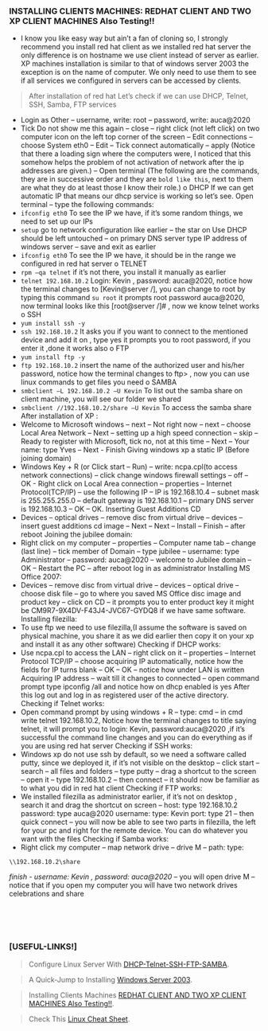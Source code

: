 ### INSTALLING CLIENTS MACHINES: REDHAT CLIENT AND TWO XP CLIENT MACHINES Also Testing!!
- I know you like easy way but ain’t a fan of cloning so, I
strongly recommend you install red hat client as we installed red 
hat server the only difference is on hostname we use client 
instead of server as earlier. XP machines installation is similar 
to that of windows server 2003 the exception is on the name of 
computer. We only need to use them to see if all services we 
configured in servers can be accessed by clients.
>After installation of red hat
Let’s check if we can use DHCP, Telnet, SSH, Samba, FTP services
- Login as Other – username, write: root – password, write: 
auca@2020
- Tick Do not show me this again – close – right click (not left 
click) on two computer icon on the left top corner of the screen 
– Edit connections – choose System eth0 – Edit – Tick connect 
automatically – apply (Notice that there a loading sign where 
the computers were, I noticed that this somehow helps the 
problem of not activation of network after the ip addresses are 
given.) – Open terminal (The following are the commands, they 
are in successive order and they are `bold like this`, next to 
them are what they do at least those I know their role.)
o DHCP
If we can get automatic IP that means our dhcp service is 
working so let’s see.
Open terminal – type the following commands:
- `ifconfig eth0` To see the IP we have, if it’s some 
random things, we need to set up our IPs 
- `setup` go to network configuration like earlier – the 
star on Use DHCP should be left untouched – on primary 
DNS server type IP address of windows server – save
and exit as earlier 
- `ifconfig eth0` To see the IP we have, it should be in 
the range we configured in red hat server 
o TELNET
- `rpm –qa telnet`  if it’s not there, you install it
manually as earlier 
- `telnet 192.168.10.2`  Login: Kevin , password: 
auca@2020, notice how the terminal changes to 
[Kevin@server /], you can change to root by typing 
this command `su root` it prompts root password 
auca@2020, now terminal looks like this 
[root@server /]# , now we know telnet works 
o SSH
- `yum install ssh -y`
- `ssh 192.168.10.2` It asks you if you want to connect 
to the mentioned device and add it on , type yes it 
prompts you to root password, if you enter it ,done it 
works also 
o FTP
- `yum install ftp -y`
- `ftp 192.168.10.2` insert the name of the authorized
user and his/her password, notice how the terminal 
changes to ftp> , now you can use linux commands to 
get files you need 
o SAMBA
- `smbclient –L 192.168.10.2 –U Kevin` To list out 
the samba share on client machine, you will see our 
folder we shared 
- `smbclient //192.168.10.2/share –U Kevin` To access 
the samba share 
After installation of XP :
- Welcome to Microsoft windows – next – Not right now – next –
choose Local Area Network – Next – setting up a high speed 
connection – skip – Ready to register with Microsoft, tick no,
not at this time – Next – Your name: type Yves – Next - Finish
Giving windows xp a static IP (Before joining domain)
- Windows Key + R (or Click start – Run) – write: ncpa.cpl(to 
access network connections) – click change windows firewall 
settings – off – OK - Right click on Local Area connection –
properties – Internet Protocol(TCP/IP) – use the following IP –
IP is 192.168.10.4 – subnet mask is 255.255.255.0 – default 
gateway is 192.168.10.1 – primary DNS server is 192.168.10.3 –
OK – OK.
Inserting Guest Additions CD
- Devices – optical drives – remove disc from virtual drive –
devices – insert guest additions cd image – Next – Next –
Install – Finish – after reboot
Joining the jubilee domain:
- Right click on my computer – properties – Computer name tab –
change (last line) – tick member of Domain – type jubilee –
username: type Administrator – password: auca@2020 – welcome to 
Jubilee domain – OK – Restart the PC – after reboot log in as 
administrator
Installing MS Office 2007:
- Devices – remove disc from virtual drive – devices – optical 
drive – choose disk file – go to where you saved MS Office disc 
image and product key – click on CD – it prompts you to enter 
product key it might be CM9R7-9X4DV-F43J4-JVC67-GYDQ8 if we have 
same software.
Installing filezilla:
- To use ftp we need to use filezilla,(I assume the software is 
saved on physical machine, you share it as we did earlier then 
copy it on your xp and install it as any other software)
Checking if DHCP works:
- Use ncpa.cpl to access the LAN – right click on it – properties 
– Internet Protocol TCP/IP – choose acquiring IP automatically, 
notice how the fields for IP turns blank – OK – OK – notice how 
under LAN is written Acquiring IP address – wait till it changes 
to connected – open command prompt type ipconfig /all and notice 
how on dhcp enabled is yes
After this log out and log in as registered user of the active 
directory.
Checking if Telnet works:
- Open command prompt by using windows + R – type: cmd – in cmd 
write telnet 192.168.10.2, Notice how the terminal changes to 
title saying telnet, it will prompt you to login: Kevin, 
password:auca@2020 ,if it’s successful the command line changes 
and you can do everything as if you are using red hat server
Checking if SSH works:
- Windows xp do not use ssh by default, so we need a software 
called putty, since we deployed it, if it’s not visible on the 
desktop – click start – search – all files and folders – type 
putty – drag a shortcut to the screen – open it – type 
192.168.10.2 – then connect – it should now be familiar as to 
what you did in red hat client
Checking if FTP works:
- We installed filezilla as administrator earlier, if it’s not on 
desktop , search it and drag the shortcut on screen – host: type 
192.168.10.2 password: type auca@2020 username: type: Kevin
port: type 21 – then quick connect – you will now be able to see 
two parts in filezilla, the left for your pc and right for the 
remote device. You can do whatever you want with the files
Checking if Samba works:
- Right click my computer – map network drive – drive M – path:
type: 
```
\\192.168.10.2\share
```
_finish - username: Kevin ,
password: auca@2020_
– you will open drive M – notice that if you 
open my computer you will have two network drives celebrations
and share

<br />
<br />
<br />

### [USEFUL-LINKS!]

> Configure Linux Server With [DHCP-Telnet-SSH-FTP-SAMBA](https://github.com/pattusdev/Network-Virtualization-DHCP-Telnet-SSH-FTP-SAMBA-/blob/main/Readme.md).


> A Quick-Jump to Installing [Windows Server 2003](https://github.com/pattusdev/Network-Virtualization-DHCP-Telnet-SSH-FTP-SAMBA-/blob/main/Windows%20Server%202003.md).


> Installing Clients Machines [REDHAT CLIENT AND TWO XP CLIENT MACHINES Also Testing!!](https://github.com/pattusdev/Network-Virtualization-DHCP-Telnet-SSH-FTP-SAMBA-/blob/main/RedHat%2C%20XP%20Client%20Hosts.md).


> Check This [Linux Cheat Sheet](https://github.com/pattusdev/Network-Virtualization-DHCP-Telnet-SSH-FTP-SAMBA-/blob/main/Linux-cheat-code.md).

